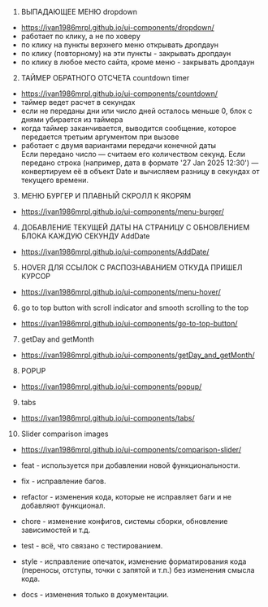 1) ВЫПАДАЮЩЕЕ МЕНЮ dropdown
- https://ivan1986mrpl.github.io/ui-components/dropdown/ 
- работает по клику, а не по ховеру
- по клику на пункты верхнего меню открывать дропдаун
- по клику (повторному) на эти пункты - закрывать дропдаун
- по клику в любое место сайта, кроме меню - закрывать дропдаун

2) ТАЙМЕР ОБРАТНОГО ОТСЧЕТА countdown timer
- https://ivan1986mrpl.github.io/ui-components/countdown/
- таймер ведет расчет в секундах
- если не переданы дни или число дней осталось меньше 0, блок с днями убирается из таймера
- когда таймер заканчивается, выводится  сообщение, которое передается третьим аргументом при вызове
- работает с двумя вариантами передачи конечной даты  
Если передано число — считаем его количеством секунд.
Если передано строка (например, дата в формате '27 Jan 2025 12:30') — конвертируем её в объект Date и вычисляем разницу в секундах от текущего времени.

3) МЕНЮ БУРГЕР И ПЛАВНЫЙ СКРОЛЛ К ЯКОРЯМ
- https://ivan1986mrpl.github.io/ui-components/menu-burger/

4) ДОБАВЛЕНИЕ ТЕКУЩЕЙ ДАТЫ НА СТРАНИЦУ С ОБНОВЛЕНИЕМ БЛОКА КАЖДУЮ СЕКУНДУ AddDate
- https://ivan1986mrpl.github.io/ui-components/AddDate/

5) HOVER ДЛЯ ССЫЛОК С РАСПОЗНАВАНИЕМ ОТКУДА ПРИШЕЛ КУРСОР
- https://ivan1986mrpl.github.io/ui-components/menu-hover/

6) go to top button with scroll indicator and smooth scrolling to the top
- https://ivan1986mrpl.github.io/ui-components/go-to-top-button/

7) getDay and getMonth 
- https://ivan1986mrpl.github.io/ui-components/getDay_and_getMonth/

8) POPUP
- https://ivan1986mrpl.github.io/ui-components/popup/

9) tabs
- https://ivan1986mrpl.github.io/ui-components/tabs/

10) Slider comparison images
- https://ivan1986mrpl.github.io/ui-components/comparison-slider/



- feat - используется при добавлении новой функциональности.

- fix - исправление багов.

- refactor - изменения кода, которые не исправляет баги и не добавляют функционал.

- chore - изменение конфигов, системы сборки, обновление зависимостей и т.д.

- test - всё, что связано с тестированием.

- style - исправление опечаток, изменение форматирования кода (переносы, отступы, точки с запятой и т.п.) без изменения смысла кода.

- docs - изменения только в документации.